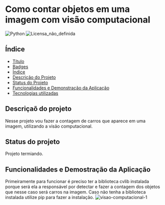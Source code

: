 # Como contar objetos em uma imagem com visão computacional
![Python](https://img.shields.io/badge/python-3670A0?style=for-the-badge&logo=python&logoColor=ffdd54)
![Licensa_não_definida](https://img.shields.io/github/license/fernandoslsz/Convertendo-um-PDF-em-arquivo-de-audio.svg)

## Índice 

* [Título](#Título-e-Imagem-de-capa)
* [Badges](#badges)
* [Índice](#índice)
* [Descrição do Projeto](#descrição-do-projeto)
* [Status do Projeto](#status-do-Projeto)
* [Funcionalidades e Demonstração da Aplicação](#Funcionalidades-e-Demonstração-da-Aplicação)
* [Tecnologias utilizadas](#tecnologias-utilizadas)

## Descriçaõ do projeto
Nesse projeto vou fazer a contagem de carros que aparece em uma imagem, utilizando
a visão computacional. 

## Status do projeto 
Projeto termiando.

## Funcionalidades e Demostração da Aplicação
Primeiramente para funcionar é preciso ter a biblioteca cvlib instalada porque será ela a responsável
por detectar e  fazer a contagem dos objetos que nesse caso será carros na imagem. Caso não tenha a 
biblioteca instalada utilize pip para fazer a instalação.
![visao-computacional-1](https://user-images.githubusercontent.com/64037517/150704137-49fd6e8b-6f2a-49ea-85bd-890e0d6630c6.png)





